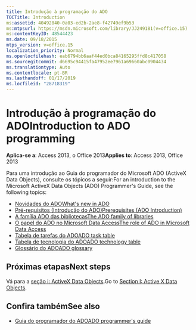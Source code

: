 ```yaml
---
title: Introdução à programação do ADO
TOCTitle: Introduction
ms:assetid: 40492840-0a03-ed2b-2ae8-f42749ef9b53
ms:mtpsurl: https://msdn.microsoft.com/library/JJ249181(v=office.15)
ms:contentKeyID: 48544423
ms.date: 09/18/2015
mtps_version: v=office.15
localization_priority: Normal
ms.openlocfilehash: eab6794bb6aaf44ed0bca84165295ffd8c417058
ms.sourcegitcommit: d6695c94415fa47952ee7961a69660abc0904434
ms.translationtype: Auto
ms.contentlocale: pt-BR
ms.lasthandoff: 01/17/2019
ms.locfileid: "28718319"
---
```

# <a name="introduction-to-ado-programming"></a><span data-ttu-id="9449f-102">Introdução à programação do ADO</span><span class="sxs-lookup"><span data-stu-id="9449f-102">Introduction to ADO programming</span></span>

<span data-ttu-id="9449f-103">**Aplica-se a**: Access 2013, o Office 2013</span><span class="sxs-lookup"><span data-stu-id="9449f-103">**Applies to**: Access 2013, Office 2013</span></span>

<span data-ttu-id="9449f-104">Para uma introdução ao Guia do programador do Microsoft ADO (ActiveX Data Objects), consulte os tópicos a seguir:</span><span class="sxs-lookup"><span data-stu-id="9449f-104">For an introduction to the Microsoft ActiveX Data Objects (ADO) Programmer's Guide, see the following topics:</span></span>

- [<span data-ttu-id="9449f-105">Novidades do ADO</span><span class="sxs-lookup"><span data-stu-id="9449f-105">What's new in ADO</span></span>](what-s-new-in-ado.md)
- [<span data-ttu-id="9449f-106">Pré-requisitos (Introdução do ADO)</span><span class="sxs-lookup"><span data-stu-id="9449f-106">Prerequisites (ADO Introduction)</span></span>](prerequisites-ado-introduction.md)
- [<span data-ttu-id="9449f-107">A família ADO das bibliotecas</span><span class="sxs-lookup"><span data-stu-id="9449f-107">The ADO family of libraries</span></span>](the-ado-family-of-libraries.md)
- [<span data-ttu-id="9449f-108">O papel do ADO no Microsoft Data Access</span><span class="sxs-lookup"><span data-stu-id="9449f-108">The role of ADO in Microsoft Data Access</span></span>](the-role-of-ado-in-microsoft-data-access.md)
- [<span data-ttu-id="9449f-109">Tabela de tarefas do ADO</span><span class="sxs-lookup"><span data-stu-id="9449f-109">ADO task table</span></span>](ado-task-table.md)
- [<span data-ttu-id="9449f-110">Tabela de tecnologia do ADO</span><span class="sxs-lookup"><span data-stu-id="9449f-110">ADO technology table</span></span>](ado-technology-table.md)
- [<span data-ttu-id="9449f-111">Glossário do ADO</span><span class="sxs-lookup"><span data-stu-id="9449f-111">ADO glossary</span></span>](ado-glossary.md)

## <a name="next-steps"></a><span data-ttu-id="9449f-112">Próximas etapas</span><span class="sxs-lookup"><span data-stu-id="9449f-112">Next steps</span></span>

<span data-ttu-id="9449f-113">Vá para a [seção i: ActiveX Data Objects](section-i-activex-data-objects.md).</span><span class="sxs-lookup"><span data-stu-id="9449f-113">Go to [Section I: Active X Data Objects](section-i-activex-data-objects.md).</span></span>

## <a name="see-also"></a><span data-ttu-id="9449f-114">Confira também</span><span class="sxs-lookup"><span data-stu-id="9449f-114">See also</span></span>

- [<span data-ttu-id="9449f-115">Guia do programador do ADO</span><span class="sxs-lookup"><span data-stu-id="9449f-115">ADO programmer's guide</span></span>](ado-programmer-s-guide.md)
